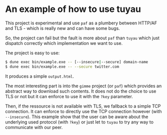 # An example of how to use tuyau

This project is experimental and use `paf` as a plumbery between
HTTP/AF and TLS - which is really new and can have some bugs.

So, the project can fail but the fault is more about `paf` than `tuyau` which
just dispatch correctly which implementation we want to use.

The project is easy to use:
```sh
$ dune exec bin/example.exe -- [--insecure|--secure] domain-name
$ dune exec bin/example.exe -- --secure twitter.com
```

It produces a simple `output.html`.

The most interesting part is into the `gimme` project (or `paf`) which provides
an abstract way to download such contents. It does not do the choice to use TLS
or not but it can enforce to use it with the `?key` parameter.

Then, if the ressource is not available with TLS, we fallback to a simple TCP 
connection. It can enforce to directly use the TCP connection however (with `--insecure`).
This example show that the user can be aware about the underlying used protocol (with `?key`)
or just let to `tuyau` to try any way to communicate with our peer.
